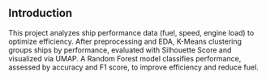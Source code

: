 ## Introduction
This project analyzes ship performance data (fuel, speed, engine load) to optimize efficiency. After preprocessing and EDA, K-Means clustering groups ships by performance, evaluated with Silhouette Score and visualized via UMAP. A Random Forest model classifies performance, assessed by accuracy and F1 score, to improve efficiency and reduce fuel.
